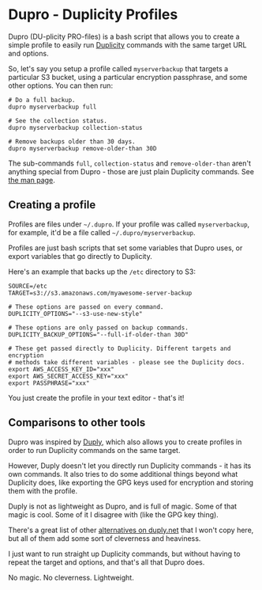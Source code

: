 Dupro - Duplicity Profiles
==========================

Dupro (DU-plicity PRO-files) is a bash script that allows you to create a simple
profile to easily run [Duplicity](http://duplicity.nongnu.org/) commands with
the same target URL and options.

So, let's say you setup a profile called `myserverbackup` that targets a
particular S3 bucket, using a particular encryption passphrase, and some other
options. You can then run:

```
# Do a full backup.
dupro myserverbackup full

# See the collection status.
dupro myserverbackup collection-status

# Remove backups older than 30 days.
dupro myserverbackup remove-older-than 30D
```

The sub-commands `full`, `collection-status` and `remove-older-than` aren't
anything special from Dupro - those are just plain Duplicity commands. See
[the man page](http://duplicity.nongnu.org/duplicity.1.html).

Creating a profile
------------------

Profiles are files under `~/.dupro`. If your profile was called
`myserverbackup`, for example, it'd be a file called `~/.dupro/myserverbackup`.

Profiles are just bash scripts that set some variables that Dupro uses,
or export variables that go directly to Duplicity.

Here's an example that backs up the `/etc` directory to S3:

```
SOURCE=/etc
TARGET=s3://s3.amazonaws.com/myawesome-server-backup

# These options are passed on every command.
DUPLICITY_OPTIONS="--s3-use-new-style"

# These options are only passed on backup commands.
DUPLICITY_BACKUP_OPTIONS="--full-if-older-than 30D"

# These get passed directly to Duplicity. Different targets and encryption
# methods take different variables - please see the Duplicity docs.
export AWS_ACCESS_KEY_ID="xxx"
export AWS_SECRET_ACCESS_KEY="xxx"
export PASSPHRASE="xxx"
```

You just create the profile in your text editor - that's it!

Comparisons to other tools
--------------------------

Dupro was inspired by [Duply](https://duply.net/), which also allows you to
create profiles in order to run Duplicity commands on the same target.

However, Duply doesn't let you directly run Duplicity commands - it has its
own commands. It also tries to do some additional things beyond what Duplicity
does, like exporting the GPG keys used for encryption and storing them with the
profile.

Duply is not as lightweight as Dupro, and is full of magic. Some of that magic
is cool. Some of it I disagree with (like the GPG key thing).

There's a great list of other
[alternatives on duply.net](http://duply.net/#Alternatives) that I won't copy
here, but all of them add some sort of cleverness and heaviness.

I just want to run straight up Duplicity commands, but without having to
repeat the target and options, and that's all that Dupro does.

No magic. No cleverness. Lightweight.

